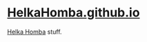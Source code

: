 # [HelkaHomba.github.io](https://helkahomba.github.io)

[Helka Homba](https://youtube.com/HelkaHomba) stuff.
